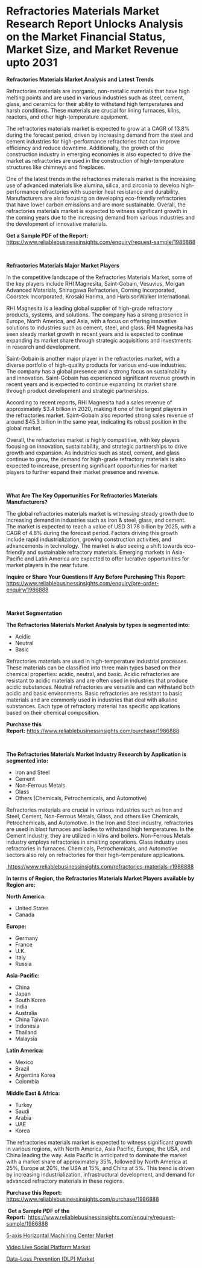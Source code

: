 <p><h1>Refractories Materials Market Research Report Unlocks Analysis on the Market Financial Status, Market Size, and Market Revenue upto 2031</h1></p><p><strong>Refractories Materials Market Analysis and Latest Trends</strong></p>
<p><p>Refractories materials are inorganic, non-metallic materials that have high melting points and are used in various industries such as steel, cement, glass, and ceramics for their ability to withstand high temperatures and harsh conditions. These materials are crucial for lining furnaces, kilns, reactors, and other high-temperature equipment.</p><p>The refractories materials market is expected to grow at a CAGR of 13.8% during the forecast period, driven by increasing demand from the steel and cement industries for high-performance refractories that can improve efficiency and reduce downtime. Additionally, the growth of the construction industry in emerging economies is also expected to drive the market as refractories are used in the construction of high-temperature structures like chimneys and fireplaces.</p><p>One of the latest trends in the refractories materials market is the increasing use of advanced materials like alumina, silica, and zirconia to develop high-performance refractories with superior heat resistance and durability. Manufacturers are also focusing on developing eco-friendly refractories that have lower carbon emissions and are more sustainable. Overall, the refractories materials market is expected to witness significant growth in the coming years due to the increasing demand from various industries and the development of innovative materials.</p></p>
<p><strong>Get a Sample PDF of the Report:&nbsp;</strong> <a href="https://www.reliablebusinessinsights.com/enquiry/request-sample/1986888">https://www.reliablebusinessinsights.com/enquiry/request-sample/1986888</a></p>
<p>&nbsp;</p>
<p><strong>Refractories Materials Major Market Players</strong></p>
<p><p>In the competitive landscape of the Refractories Materials Market, some of the key players include RHI Magnesita, Saint-Gobain, Vesuvius, Morgan Advanced Materials, Shinagawa Refractories, Corning Incorporated, Coorstek Incorporated, Krosaki Harima, and HarbisonWalker International.</p><p>RHI Magnesita is a leading global supplier of high-grade refractory products, systems, and solutions. The company has a strong presence in Europe, North America, and Asia, with a focus on offering innovative solutions to industries such as cement, steel, and glass. RHI Magnesita has seen steady market growth in recent years and is expected to continue expanding its market share through strategic acquisitions and investments in research and development.</p><p>Saint-Gobain is another major player in the refractories market, with a diverse portfolio of high-quality products for various end-use industries. The company has a global presence and a strong focus on sustainability and innovation. Saint-Gobain has experienced significant revenue growth in recent years and is expected to continue expanding its market share through product development and strategic partnerships.</p><p>According to recent reports, RHI Magnesita had a sales revenue of approximately $3.4 billion in 2020, making it one of the largest players in the refractories market. Saint-Gobain also reported strong sales revenue of around $45.3 billion in the same year, indicating its robust position in the global market.</p><p>Overall, the refractories market is highly competitive, with key players focusing on innovation, sustainability, and strategic partnerships to drive growth and expansion. As industries such as steel, cement, and glass continue to grow, the demand for high-grade refractory materials is also expected to increase, presenting significant opportunities for market players to further expand their market presence and revenue.</p></p>
<p>&nbsp;</p>
<p><strong>What Are The Key Opportunities For Refractories Materials Manufacturers?</strong></p>
<p><p>The global refractories materials market is witnessing steady growth due to increasing demand in industries such as iron & steel, glass, and cement. The market is expected to reach a value of USD 31.78 billion by 2025, with a CAGR of 4.8% during the forecast period. Factors driving this growth include rapid industrialization, growing construction activities, and advancements in technology. The market is also seeing a shift towards eco-friendly and sustainable refractory materials. Emerging markets in Asia-Pacific and Latin America are expected to offer lucrative opportunities for market players in the near future.</p></p>
<p><strong>Inquire or Share Your Questions If Any Before Purchasing This Report:</strong> <a href="https://www.reliablebusinessinsights.com/enquiry/pre-order-enquiry/1986888">https://www.reliablebusinessinsights.com/enquiry/pre-order-enquiry/1986888</a></p>
<p>&nbsp;</p>
<p><strong>Market Segmentation</strong></p>
<p><strong>The Refractories Materials Market Analysis by types is segmented into:</strong></p>
<p><ul><li>Acidic</li><li>Neutral</li><li>Basic</li></ul></p>
<p><p>Refractories materials are used in high-temperature industrial processes. These materials can be classified into three main types based on their chemical properties: acidic, neutral, and basic. Acidic refractories are resistant to acidic materials and are often used in industries that produce acidic substances. Neutral refractories are versatile and can withstand both acidic and basic environments. Basic refractories are resistant to basic materials and are commonly used in industries that deal with alkaline substances. Each type of refractory material has specific applications based on their chemical composition.</p></p>
<p><strong>Purchase this Report:&nbsp;</strong><a href="https://www.reliablebusinessinsights.com/purchase/1986888">https://www.reliablebusinessinsights.com/purchase/1986888</a></p>
<p>&nbsp;</p>
<p><strong>The Refractories Materials Market Industry Research by Application is segmented into:</strong></p>
<p><ul><li>Iron and Steel</li><li>Cement</li><li>Non-Ferrous Metals</li><li>Glass</li><li>Others (Chemicals, Petrochemicals, and Automotive)</li></ul></p>
<p><p>Refractories materials are crucial in various industries such as Iron and Steel, Cement, Non-Ferrous Metals, Glass, and others like Chemicals, Petrochemicals, and Automotive. In the Iron and Steel industry, refractories are used in blast furnaces and ladles to withstand high temperatures. In the Cement industry, they are utilized in kilns and boilers. Non-Ferrous Metals industry employs refractories in smelting operations. Glass industry uses refractories in furnaces. Chemicals, Petrochemicals, and Automotive sectors also rely on refractories for their high-temperature applications.</p></p>
<p><a href="https://www.reliablebusinessinsights.com/refractories-materials-r1986888">&nbsp;https://www.reliablebusinessinsights.com/refractories-materials-r1986888</a></p>
<p><strong>In terms of Region, the Refractories Materials Market Players available by Region are:</strong></p>
<p>
    <p> <strong> North America: </strong>
        <ul>
            <li>United States</li>
            <li>Canada</li>
        </ul>
        </p> 
    <p> <strong> Europe: </strong>
        <ul>
            <li>Germany</li>
            <li>France</li>
            <li>U.K.</li>
            <li>Italy</li>
            <li>Russia</li>
        </ul>
        </p> 
    <p> <strong> Asia-Pacific: </strong>
        <ul>
            <li>China</li>
            <li>Japan</li>
            <li>South Korea</li>
            <li>India</li>
            <li>Australia</li>
            <li>China Taiwan</li>
            <li>Indonesia</li>
            <li>Thailand</li>
            <li>Malaysia</li>
        </ul>
        </p> 
    <p> <strong> Latin America: </strong>
        <ul>
            <li>Mexico</li>
            <li>Brazil</li>
            <li>Argentina Korea</li>
            <li>Colombia</li>
        </ul>
        </p> 
    <p> <strong> Middle East & Africa: </strong>
        <ul>
            <li>Turkey</li>
            <li>Saudi</li>
            <li>Arabia</li>
            <li>UAE</li>
            <li>Korea</li>
        </ul>
    </p>
    </p>
<p><p>The refractories materials market is expected to witness significant growth in various regions, with North America, Asia Pacific, Europe, the USA, and China leading the way. Asia Pacific is anticipated to dominate the market with a market share of approximately 35%, followed by North America at 25%, Europe at 20%, the USA at 15%, and China at 5%. This trend is driven by increasing industrialization, infrastructural development, and demand for advanced refractory materials in these regions.</p></p>
<p><strong>Purchase this Report: </strong><a href="https://www.reliablebusinessinsights.com/purchase/1986888">https://www.reliablebusinessinsights.com/purchase/1986888</a></p>
<p>&nbsp;<strong>Get a Sample PDF of the Report:&nbsp;&nbsp;</strong><a href="https://www.reliablebusinessinsights.com/enquiry/request-sample/1986888">https://www.reliablebusinessinsights.com/enquiry/request-sample/1986888</a></p>
<p><strong></strong></p>
<p><p><a href="https://issuu.com/reportprime-2/docs/5-axis-horizontal-machining-center-market-size-203">5-axis Horizontal Machining Center Market</a></p><p><a href="https://github.com/JameTravis/Market-Research-Report-List-6/blob/main/video-live-social-platform-market.md">Video Live Social Platform Market</a></p><p><a href="https://github.com/vimar16th/Market-Research-Report-List-5/blob/main/data-loss-prevention-dlp-market.md">Data-Loss Prevention (DLP) Market</a></p></p>